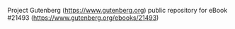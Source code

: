 Project Gutenberg (https://www.gutenberg.org) public repository for eBook #21493 (https://www.gutenberg.org/ebooks/21493)
